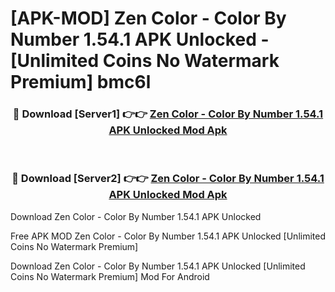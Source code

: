 # [APK-MOD] Zen Color - Color By Number 1.54.1 APK Unlocked - [Unlimited Coins No Watermark Premium] bmc6l



<div align="center">
<h3>🔴 Download [Server1] 👉👉 <a href="https://momento.my/?title=Zen_Color_-_Color_By_Number_1.54.1_APK_Unlocked">Zen Color - Color By Number 1.54.1 APK Unlocked Mod Apk</a></h3><br>

<h3>🔴 Download [Server2] 👉👉 <a href="https://momento.my/?title=Zen_Color_-_Color_By_Number_1.54.1_APK_Unlocked">Zen Color - Color By Number 1.54.1 APK Unlocked Mod Apk</a></h3>
</div>



Download Zen Color - Color By Number 1.54.1 APK Unlocked 

Free APK MOD Zen Color - Color By Number 1.54.1 APK Unlocked [Unlimited Coins No Watermark Premium]

Download Zen Color - Color By Number 1.54.1 APK Unlocked [Unlimited Coins No Watermark Premium] Mod For Android
